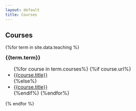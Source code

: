 ```yaml
---
layout: default
title: Courses
---
```

## Courses

{%for term in site.data.teaching %}
<div class="card">
<h3 style="margin-top: 10px">{{term.term}}</h3>
<ul style="margin-left: 0px; font-size: 1.1em;">
     {%for course in term.courses%}
       {%if course.url%}
<li> <a href="{{course.url}}">{{course.title}}</a></li>
       {%else%}
<li> <a href="{{course.external-url}}">{{course.title}}</a></li>
       {%endif%}
    {%endfor%}
</ul>
</div>
{% endfor %}